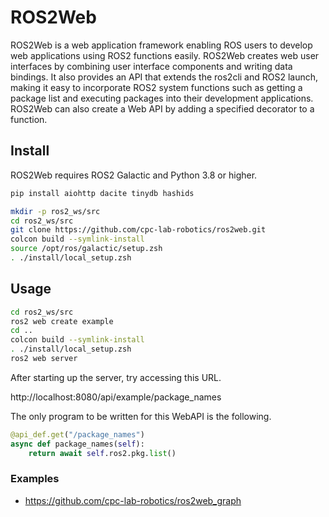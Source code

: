 # ROS2Web

ROS2Web is a web application framework enabling ROS users to develop web applications using ROS2 functions easily. ROS2Web creates web user interfaces by combining user interface components and writing data bindings. It also provides an API that extends the ros2cli and ROS2 launch, making it easy to incorporate ROS2 system functions such as getting a package list and executing packages into their development applications. ROS2Web can also create a Web API by adding a specified decorator to a function.



## Install

ROS2Web requires ROS2 Galactic and Python 3.8 or higher.

```zsh
pip install aiohttp dacite tinydb hashids

mkdir -p ros2_ws/src
cd ros2_ws/src
git clone https://github.com/cpc-lab-robotics/ros2web.git
colcon build --symlink-install
source /opt/ros/galactic/setup.zsh
. ./install/local_setup.zsh
```

## Usage

```zsh
cd ros2_ws/src
ros2 web create example
cd ..
colcon build --symlink-install
. ./install/local_setup.zsh
ros2 web server
```

After starting up the server, try accessing this URL.

http://localhost:8080/api/example/package_names


The only program to be written for this WebAPI is the following.

```python
@api_def.get("/package_names")
async def package_names(self):
    return await self.ros2.pkg.list()
```

### Examples

- https://github.com/cpc-lab-robotics/ros2web_graph
